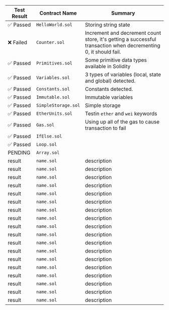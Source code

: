 | Test Result | Contract Name       | Summary                                                                                                         |
| ----------- | ------------------- | --------------------------------------------------------------------------------------------------------------- |
| ✅ Passed   | `HelloWorld.sol`    | Storing string state                                                                                            |
| ❌ Failed   | `Counter.sol`       | Increment and decrement count store, it's getting a successful transaction when decrementing 0, it should fail. |
| ✅ Passed   | `Primitives.sol`    | Some primitive data types available in Solidity                                                                 |
| ✅ Passed   | `Variables.sol`     | 3 types of variables (local, state and global) detected.                                                        |
| ✅ Passed   | `Constants.sol`     | Constants detected.                                                                                             |
| ✅ Passed   | `Immutable.sol`     | Immutable variables                                                                                             |
| ✅ Passed   | `SimpleStorage.sol` | Simple storage                                                                                                  |
| ✅ Passed   | `EtherUnits.sol`    | Testin `ether` and `wei` keywords                                                                               |
| ✅ Passed   | `Gas.sol`           | Using up all of the gas to cause transaction to fail                                                            |
| ✅ Passed   | `IfElse.sol`        |                                                                                                                 |
| ✅ Passed   | `Loop.sol`          |                                                                                                                 |
| PENDING     | `Array.sol`         |                                                                                                                 |
| result      | `name.sol`          | description                                                                                                     |
| result      | `name.sol`          | description                                                                                                     |
| result      | `name.sol`          | description                                                                                                     |
| result      | `name.sol`          | description                                                                                                     |
| result      | `name.sol`          | description                                                                                                     |
| result      | `name.sol`          | description                                                                                                     |
| result      | `name.sol`          | description                                                                                                     |
| result      | `name.sol`          | description                                                                                                     |
| result      | `name.sol`          | description                                                                                                     |
| result      | `name.sol`          | description                                                                                                     |
| result      | `name.sol`          | description                                                                                                     |
| result      | `name.sol`          | description                                                                                                     |
| result      | `name.sol`          | description                                                                                                     |
| result      | `name.sol`          | description                                                                                                     |
| result      | `name.sol`          | description                                                                                                     |
| result      | `name.sol`          | description                                                                                                     |
| result      | `name.sol`          | description                                                                                                     |
| result      | `name.sol`          | description                                                                                                     |
